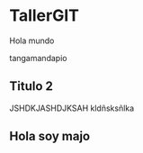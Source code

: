 # TallerGIT

Hola mundo


tangamandapio

## Titulo 2

JSHDKJASHDJKSAH
kldñsksñlka


## Hola soy majo

 
